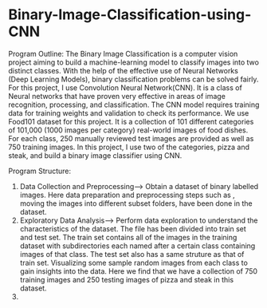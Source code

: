 # Binary-Image-Classification-using-CNN
Program Outline:
The Binary Image Classification is a computer vision project aiming to build a machine-learning model to classify images into two distinct classes.
With the help of the effective use of Neural Networks (Deep Learning Models), binary classification problems can be solved fairly.
For this project, I use Convolution Neural Network(CNN). It is a class of Neural networks that have proven very effective in areas of image recognition, processing,
and classification. The CNN model requires training data for training weights and validation to check its performance.
We use Food101 dataset for this project. It is a collection of 101 different categories of 101,000 (1000 images per category) real-world images of food dishes. 
For each class, 250 manually reviewed test images are provided as well as 750 training images. In this project, I use two of the categories, pizza and steak, and 
build a binary image classifier using CNN.   


Program Structure:
1. Data Collection and Preprocessing-->
   Obtain a dataset of binary labelled images. Here data preparation and preprocessing steps such as , moving the images into different subset folders, have been done
   in the dataset.
2. Exploratory Data Analysis-->
   Perform data exploration to understand the characteristics of the dataset. The file has been divided into train set and test set. The train set contains all of the images in the training dataset with subdirectories each named after a certain class containing images of that class. The test set also has a same struture as that of train set. Visualizing some sample random images from each class to gain insights into the data. Here we find that  we have a collection of 750 training images and 250 testing images of pizza and steak in this dataset.
3. 
